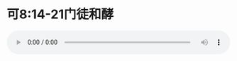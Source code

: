 # 可8:14-21门徒和酵

<audio style="width: 100%;" preload="false" controls controlslist="nodownload"><source src="//cdn.simai.ml/audio/mp3/old/26570.mp3" type="audio/mpeg">Your browser does not support the audio element.</audio>


